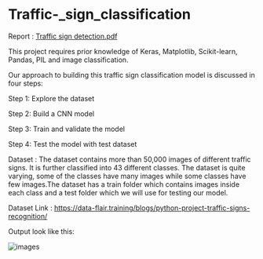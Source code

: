 # Traffic-_sign_classification

Report : [Traffic sign detection.pdf](https://github.com/kishorerajan810/Traffic-_sign_classification/files/6838148/Traffic.sign.detection.pdf)


This project requires prior knowledge of Keras, Matplotlib, Scikit-learn, Pandas, PIL and image classification.

Our approach to building this traffic sign classification model is discussed in four steps:

Step 1: Explore the dataset

Step 2: Build a CNN model

Step 3: Train and validate the model

Step 4: Test the model with test dataset

Dataset :
   The dataset contains more than 50,000 images of different traffic signs. It is further classified into 43 different classes. The dataset is quite varying, some of the classes have many images while some classes have few images.The dataset has a train folder which contains images inside each class and a test folder which we will use for testing our model. 
   
   
Dataset Link : https://data-flair.training/blogs/python-project-traffic-signs-recognition/


Output look like this:




![images](https://user-images.githubusercontent.com/56103513/111415228-7efd9180-8707-11eb-9d4c-f1c1d6f52b6a.png)
